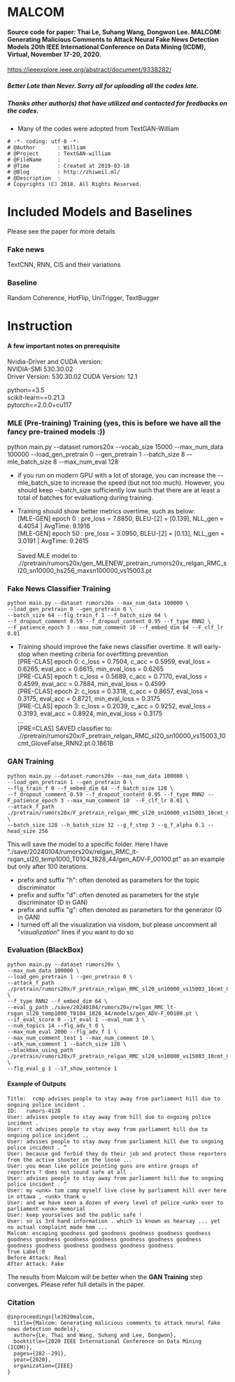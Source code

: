 # MALCOM
#### Source code for paper: Thai Le, Suhang Wang, Dongwon Lee. MALCOM: Generating Malicious Comments to Attack Neural Fake News Detection Models 20th IEEE International Conference on Data Mining (ICDM), Virtual, November 17-20, 2020.
https://ieeexplore.ieee.org/abstract/document/9338282/

##### Better Late than Never. Sorry all for uploading all the codes late. 
##### Thanks other author(s) that have utilized and contacted for feedbacks on the codes.

* Many of the codes were adopted from TextGAN-William
```
# -*- coding: utf-8 -*-
# @Author       : William
# @Project      : TextGAN-william
# @FileName     : 
# @Time         : Created at 2019-03-18
# @Blog         : http://zhiweil.ml/
# @Description  :
# Copyrights (C) 2018. All Rights Reserved.
```
# Included Models and Baselines
Please see the paper for more details  

### Fake news
TextCNN, RNN, CIS and their variations
### Baseline
Random Coherence, HotFlip, UniTrigger, TextBugger

# Instruction

#### A few important notes on prerequisite
Nvidia-Driver and CUDA version:  
NVIDIA-SMI 530.30.02  
Driver Version: 530.30.02
CUDA Version: 12.1

python==3.5  
scikit-learn==0.21.3  
pytorch==2.0.0+cu117  

### MLE (Pre-training) Training (yes, this is before we have all the fancy pre-trained models :))
python main.py --dataset rumors20x --vocab_size 15000 --max_num_data 100000 --load_gen_pretrain 0 --gen_pretrain 1 --batch_size 8 --mle_batch_size 8 --max_num_eval 128

* if you run on modern GPU with a lot of storage, you can increase the --mle_batch_size to increase the speed (but not too much). However, you should keep --batch_size sufficiently low such that there are at least a total of batches for evaluationg during training.

* Training should show better metrics overtime, such as below:  
[MLE-GEN] epoch 0 : pre_loss = 7.8850, BLEU-[2] = [0.139], NLL_gen = 4.4054 | AvgTime: 9.1916  
[MLE-GEN] epoch 50 : pre_loss = 3.0950, BLEU-[2] = [0.13], NLL_gen = 3.0191 | AvgTime: 9.2615  
...  
Saved MLE model to .//pretrain/rumors20x/gen_MLENEW_pretrain_rumors20x_relgan_RMC_sl20_sn10000_hs256_maxsn100000_vs15003.pt

### Fake News Classifier Training
```
python main.py --dataset rumors20x --max_num_data 100000 \
--load_gen_pretrain 0 --gen_pretrain 0 \
--batch_size 64 --flg_train_f 1 --f_batch_size 64 \
--f_dropout_comment 0.59 --f_dropout_content 0.95 --f_type RNN2 \
--F_patience_epoch 3 --max_num_comment 10 --f_embed_dim 64 --F_clf_lr 0.01
```

* Training should improve the fake news classifier overtime. It will early-stop when meeting criteria for overfitting prevention  
[PRE-CLAS] epoch 0: c_loss = 0.7504, c_acc = 0.5959, eval_loss = 0.6265, eval_acc = 0.6615, min_eval_loss = 0.6265  
[PRE-CLAS] epoch 1: c_loss = 0.5689, c_acc = 0.7170, eval_loss = 0.4599, eval_acc = 0.7884, min_eval_loss = 0.4599  
[PRE-CLAS] epoch 2: c_loss = 0.3318, c_acc = 0.8657, eval_loss = 0.3175, eval_acc = 0.8721, min_eval_loss = 0.3175  
[PRE-CLAS] epoch 3: c_loss = 0.2039, c_acc = 0.9252, eval_loss = 0.3193, eval_acc = 0.8924, min_eval_loss = 0.3175  
...  
[PRE=CLAS] SAVED classifier to: .//pretrain/rumors20x/F_pretrain_relgan_RMC_sl20_sn10000_vs15003_10cmt_GloveFalse_RNN2.pt.0.1861B

### GAN Training
```
python main.py --dataset rumors20x --max_num_data 100000 \
--load_gen_pretrain 1 --gen_pretrain 0 \
--flg_train_f 0 --f_embed_dim 64 --f_batch_size 128 \
--f_dropout_comment 0.59 --f_dropout_content 0.95 --f_type RNN2 --F_patience_epoch 3 --max_num_comment 10  --F_clf_lr 0.01 \
--attack_f_path ./pretrain/rumors20x/F_pretrain_relgan_RMC_sl20_sn10000_vs15003_10cmt_GloveFalse_RNN2.pt.0.1861B \
--batch_size 128 --h_batch_size 32 --g_f_step 3 --g_f_alpha 0.1 --head_size 256
```

This will save the model to a specific folder. Here I have "./save/20240104/rumors20x/relgan_RMC_lt-rsgan_sl20_temp1000_T0104_1828_44/gen_ADV-F_00100.pt" as an example but only after 100 iterations.

* prefix and suffix "h": often denoted as parameters for the topic discriminator
* prefix and suffix "d": often denoted as parameters for the style discriminator (D in GAN)
* prefix and suffix "g": often denoted as parameters for the generator (G in GAN)
* I turned off all the visualization via visdom, but please uncomment all "*visualization*" lines if you want to do so


### Evaluation (BlackBox)
```
python main.py --dataset rumors20x \
--max_num_data 100000 \
--load_gen_pretrain 1 --gen_pretrain 0 \
--attack_f_path ./pretrain/rumors20x/F_pretrain_relgan_RMC_sl20_sn10000_vs15003_10cmt_GloveFalse_RNN2.pt.0.1861B \
--f_type RNN2 --f_embed_dim 64 \
--eval_g_path ./save/20240104/rumors20x/relgan_RMC_lt-rsgan_sl20_temp1000_T0104_1828_44/models/gen_ADV-F_00100.pt \
--if_eval_score 0 --if_eval 1 --eval_num 3 \
--num_topics 14 --flg_adv_t 0 \
--max_num_eval 2000 --flg_adv_f 1 \
--max_num_comment_test 1 --max_num_comment 10 \
--atk_num_comment 1 --batch_size 128 \
--blackbox_using_path ./pretrain/rumors20x/F_pretrain_relgan_RMC_sl20_sn10000_vs15003_10cmt_GloveFalse_RNN2.pt.0.1861B \
--flg_eval_g 1 --if_show_sentence 1
```

#### Example of Outputs

```
Title:  rcmp advises people to stay away from parliament hill due to ongoing police incident .
ID:   rumors-4128
User: advises people to stay away from hill due to ongoing police incident .
User: rt advises people to stay away from parliament hill due to ongoing police incident .,
User: advises people to stay away from parliament hill due to ongoing police incident . ”
User: because god forbid they do their job and protect those reporters from the active shooter on the loose ...
User: you mean like police pointing guns are entire groups of reporters ? does not sound safe at all .
User: advises people to stay away from parliament hill due to ongoing police incident . ”
User: my <unk> tom camp myself live close by parliament hill over here in ottawa , <unk> thank u
User: and we have seen a dozen of every level of police <unk> over to parliament <unk> memorial
User: keep yourselves and the public safe !
User: so is 3rd hand information . which is known as hearsay ... yet no actual complaint made hmm ...
Malcom: escaping goodness god goodness goodness goodness goodness goodness goodness goodness goodness goodness goodness goodness goodness goodness goodness goodness goodness goodness
True Label:0
Before Attack: Real
After Attack: Fake
````
The results from Malcom will be better when the **GAN Training** step converges. Please refer full details in the paper.

### Citation
```
@inproceedings{le2020malcom,
  title={Malcom: Generating malicious comments to attack neural fake news detection models},
  author={Le, Thai and Wang, Suhang and Lee, Dongwon},
  booktitle={2020 IEEE International Conference on Data Mining (ICDM)},
  pages={282--291},
  year={2020},
  organization={IEEE}
}
```




